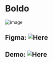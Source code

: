# Boldo
![image](https://user-images.githubusercontent.com/46138189/175793724-5fe2279f-7db3-455b-a076-babb146793ad.png)
## Figma: ![Here](https://www.figma.com/file/bpgRcBl5iSOe2tUJwQtpCF/Boldo?node-id=48%3A376)
## Demo: ![Here](https://mahmoudshahin1111.github.io/boldo/)
